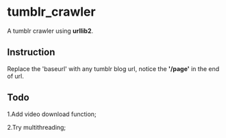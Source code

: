 # tumblr_crawler
A tumblr crawler using **urllib2**.

Instruction
-------------
Replace the 'baseurl' with any tumblr blog url, notice the **'/page'** in the end of url. 

Todo
------
1.Add video download function;

2.Try multithreading;
